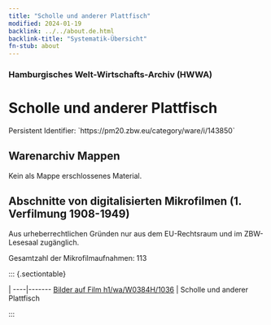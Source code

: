 ```yaml
---
title: "Scholle und anderer Plattfisch"
modified: 2024-01-19
backlink: ../../about.de.html
backlink-title: "Systematik-Übersicht"
fn-stub: about
---
```


### Hamburgisches Welt-Wirtschafts-Archiv (HWWA)

# Scholle und anderer Plattfisch

<div class="hint">Persistent Identifier: `https://pm20.zbw.eu/category/ware/i/143850`</div>







## Warenarchiv Mappen





Kein als Mappe erschlossenes Material.



<a id="filmsections" />

## Abschnitte von digitalisierten Mikrofilmen (1. Verfilmung 1908-1949)

<p>Aus urheberrechtlichen Gründen nur aus dem EU-Rechtsraum und im ZBW-Lesesaal zugänglich.</p>


<p>Gesamtzahl der Mikrofilmaufnahmen: 113</p>





::: {.sectiontable}

 | 
----|-------
<a class="btn" href="https://pm20.zbw.eu/film/h1/wa/W0384H/1036" rel="nofollow">Bilder auf Film h1/wa/W0384H/1036</a> | Scholle und anderer Plattfisch


:::

















